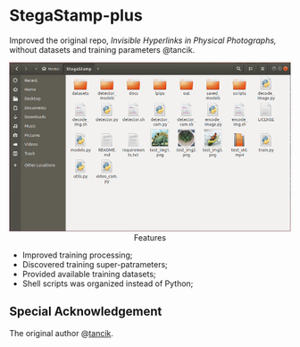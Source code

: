 # StegaStamp-plus
Improved the original repo, <i>Invisible Hyperlinks in Physical Photographs,</i> without datasets and training parameters @tancik.

<p align="center">
  <img src="profile.png" alt="Folders in Ubuntu>
</p>

## Features

- Improved training processing;
- Discovered training super-patrameters;
- Provided available training datasets;
- Shell scripts was organized instead of Python;

## Special Acknowledgement

The original author @[tancik](https://github.com/tancik).
